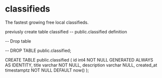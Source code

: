 # classifieds
The fastest growing free local classifieds.

previusly create table classified
-- public.classified definition

-- Drop table

-- DROP TABLE public.classified;

CREATE TABLE public.classified (
	id int4 NOT NULL GENERATED ALWAYS AS IDENTITY,
	title varchar NOT NULL,
	description varchar NULL,
	created_at timestamptz NOT NULL DEFAULT now()
);

